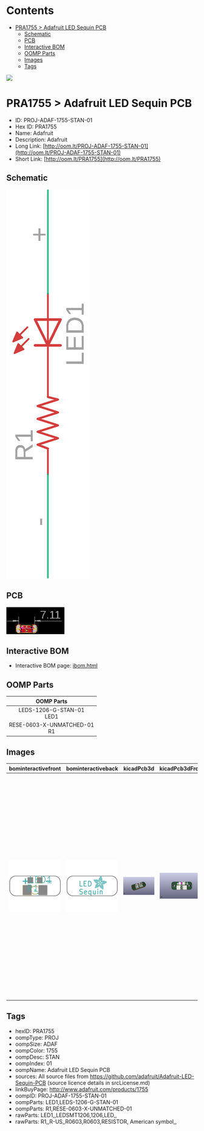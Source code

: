 



Contents
========

* [PRA1755 > Adafruit LED Sequin PCB](#pra1755--adafruit-led-sequin-pcb)
	* [Schematic](#schematic)
	* [PCB](#pcb)
	* [Interactive BOM](#interactive-bom)
	* [OOMP Parts](#oomp-parts)
	* [Images](#images)
	* [Tags](#tags)
  
![][im]
# PRA1755 > Adafruit LED Sequin PCB

- ID: PROJ-ADAF-1755-STAN-01
- Hex ID: PRA1755
- Name: Adafruit
- Description: Adafruit
- Long Link: [http://oom.lt/PROJ-ADAF-1755-STAN-01](http://oom.lt/PROJ-ADAF-1755-STAN-01)
- Short Link: [http://oom.lt/PRA1755](http://oom.lt/PRA1755)

## Schematic
  
[![schem](eagleSchemImage.png)](eagleSchemImage.png)
## PCB
  
[![pcb](eagleImage.png)](eagleImage.png)
## Interactive BOM

- Interactive BOM page: [ibom.html](https://htmlpreview.github.io/?https://github.com/oomlout/oomlout_OOMP_projects/blob/main/PROJ-ADAF-1755-STAN-01/kicad/bom/ibom.html)

## OOMP Parts
  

|OOMP Parts|
| :---: |
|LEDS-1206-G-STAN-01<BR>LED1|
|RESE-0603-X-UNMATCHED-01<BR>R1|

## Images
  
  

|bominteractivefront|bominteractiveback|kicadPcb3d|kicadPcb3dFront|kicadPcb3dBack|eagleImage|eagleSchemImage|pcbdraw|pcbdrawback|
| :---: | :---: | :---: | :---: | :---: | :---: | :---: | :---: | :---: |
|[![bominteractivefront](bomFront_140.png)](bomFront.png)|[![bominteractiveback](bomBack_140.png)](bomBack.png)|[![kicadPcb3d](kicadPcb3d_140.png)](kicadPcb3d.png)|[![kicadPcb3dFront](kicadPcb3dFront_140.png)](kicadPcb3dFront.png)|[![kicadPcb3dBack](kicadPcb3dBack_140.png)](kicadPcb3dBack.png)|[![eagleImage](eagleImage_140.png)](eagleImage.png)|[![eagleSchemImage](eagleSchemImage_140.png)](eagleSchemImage.png)|[![pcbdraw](pcbdraw_140.png)](pcbdraw.png)|[![pcbdrawback](pcbdrawBack_140.png)](pcbdrawBack.png)|

## Tags

- hexID: PRA1755
- oompType: PROJ
- oompSize: ADAF
- oompColor: 1755
- oompDesc: STAN
- oompIndex: 01
- oompName: Adafruit LED Sequin PCB
- sources: All source files from https://github.com/adafruit/Adafruit-LED-Sequin-PCB (source licence details in srcLicense.md)
- linkBuyPage: http://www.adafruit.com/products/1755
- oompID: PROJ-ADAF-1755-STAN-01
- oompParts: LED1,LEDS-1206-G-STAN-01
- oompParts: R1,RESE-0603-X-UNMATCHED-01
- rawParts: LED1,,LEDSMT1206,1206,LED,,
- rawParts: R1,,R-US_R0603,R0603,RESISTOR, American symbol,,



[im]: kicadPcb3d_450.png
